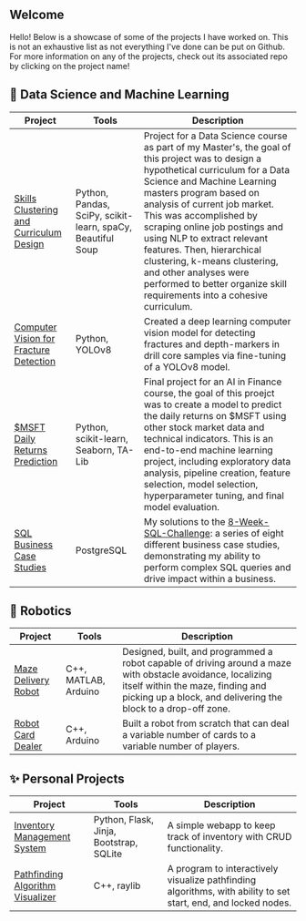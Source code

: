 ## Welcome
Hello! Below is a showcase of some of the projects I have worked on. This is not an exhaustive list as not everything I've done can be put on Github. For more information on any of the projects, check out its associated repo by clicking on the project name!



## 🧪 Data Science and Machine Learning
| Project | Tools | Description
|--|--|--|
|[Skills Clustering and Curriculum Design](https://github.com/WFERRIE/CurriculumDesign)|Python, Pandas, SciPy, scikit-learn, spaCy, Beautiful Soup|Project for a Data Science course as part of my Master's, the goal of this project was to design a hypothetical curriculum for a Data Science and Machine Learning masters program based on analysis of current job market. This was accomplished by scraping online job postings and using NLP to extract relevant features. Then, hierarchical clustering, k-means clustering, and other analyses were performed to better organize skill requirements into a cohesive curriculum. |
|[Computer Vision for Fracture Detection](https://github.com/WFERRIE/FractureDetection/)|Python, YOLOv8|Created a deep learning computer vision model for detecting fractures and depth-markers in drill core samples via fine-tuning of a YOLOv8 model.|
|[$MSFT Daily Returns Prediction](https://github.com/WFERRIE/MSFT-Final-Project)|Python, scikit-learn, Seaborn, TA-Lib| Final project for an AI in Finance course, the goal of this proejct was to create a model to predict the daily returns on $MSFT using other stock market data and technical indicators. This is an end-to-end machine learning project, including exploratory data analysis, pipeline creation, feature selection, model selection, hyperparameter tuning, and final model evaluation.|
| [SQL Business Case Studies](https://github.com/WFERRIE/8-Week-SQL) |PostgreSQL | My solutions to the [8-Week-SQL-Challenge](https://8weeksqlchallenge.com/): a series of eight different business case studies, demonstrating my ability to perform complex SQL queries and drive impact within a business.|

## 🤖 Robotics
| Project | Tools | Description
|--|--|--|
| [Maze Delivery Robot](https://github.com/WFERRIE/MazeRover) |  C++, MATLAB, Arduino | Designed, built, and programmed a robot capable of driving around a maze with obstacle avoidance, localizing itself within the maze, finding and picking up a block, and delivering the block to a drop-off zone. |
| [Robot Card Dealer](https://github.com/WFERRIE/RobotCardDealer) | C++, Arduino | Built a robot from scratch that can deal a variable number of cards to a variable number of players. |


## ✨ Personal Projects
| Project | Tools | Description
|--|--|--|
| [Inventory Management System](https://github.com/WFERRIE/InventoryManagementSystem) | Python, Flask, Jinja, Bootstrap, SQLite | A simple webapp to keep track of inventory with CRUD functionality. |
| [Pathfinding Algorithm Visualizer](https://github.com/WFERRIE/PathfindingAlgorithmVisualizer) |C++, raylib | A program to interactively visualize pathfinding algorithms, with ability to set start, end, and locked nodes. |


